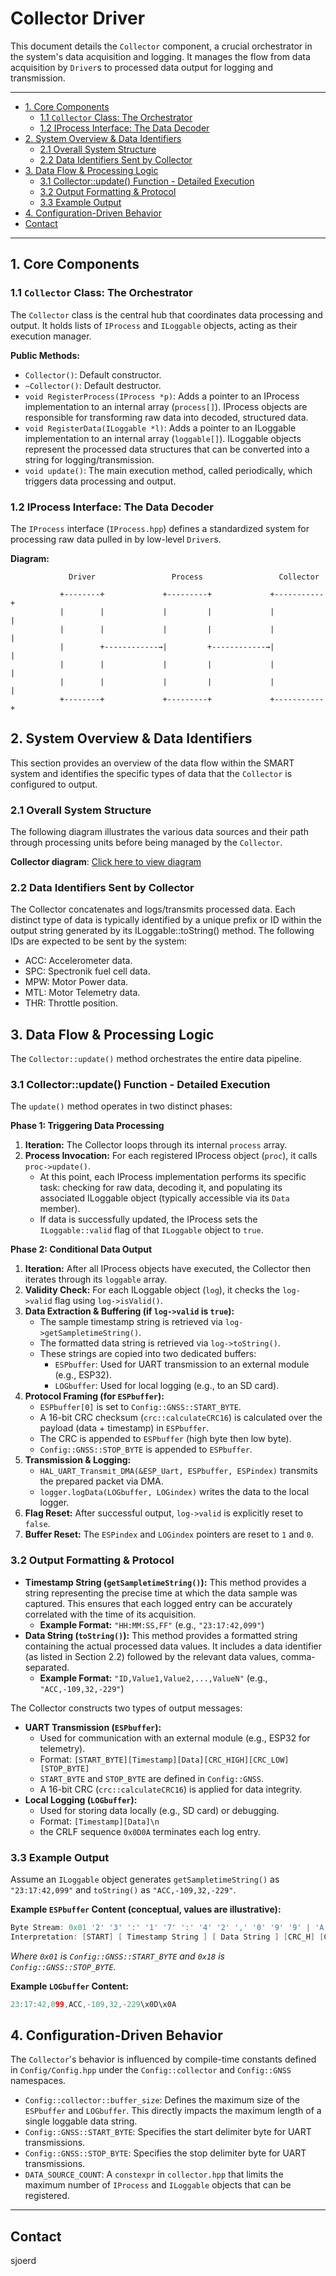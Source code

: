# Collector Driver

This document details the `Collector` component, a crucial orchestrator in the system's data acquisition and logging. It manages the flow from data acquisition by `Driver`s to processed data output for logging and transmission.

---

<!--TOC-->

* [1. Core Components](#1-core-components)
  * [1.1 `Collector` Class: The Orchestrator](#11-collector-class-the-orchestrator)
  * [1.2 IProcess Interface: The Data Decoder](#12-iprocess-interface-the-data-decoder)
* [2. System Overview & Data Identifiers](#2-system-overview--data-identifiers)
  * [2.1 Overall System Structure](#21-overall-system-structure)
  * [2.2 Data Identifiers Sent by Collector](#22-data-identifiers-sent-by-collector)
* [3. Data Flow & Processing Logic](#3-data-flow--processing-logic)
  * [3.1 Collector::update() Function - Detailed Execution](#31-collectorupdate-function---detailed-execution)
  * [3.2 Output Formatting & Protocol](#32-output-formatting--protocol)
  * [3.3 Example Output](#33-example-output)
* [4. Configuration-Driven Behavior](#4-configuration-driven-behavior)
* [Contact](#contact)

<!--TOC-->

---

## 1. Core Components

### 1.1 `Collector` Class: The Orchestrator

The `Collector` class is the central hub that coordinates data processing and output. It holds lists of `IProcess` and `ILoggable` objects, acting as their execution manager.

**Public Methods:**

* `Collector()`: Default constructor.
* `~Collector()`: Default destructor.
* `void RegisterProcess(IProcess *p)`: Adds a pointer to an IProcess implementation to an internal array (`process[]`). IProcess objects are responsible for transforming raw data into decoded, structured data.
* `void RegisterData(ILoggable *l)`: Adds a pointer to an ILoggable implementation to an internal array (`loggable[]`). ILoggable objects represent the processed data structures that can be converted into a string for logging/transmission.
* `void update()`: The main execution method, called periodically, which triggers data processing and output.

### 1.2 IProcess Interface: The Data Decoder

The `IProcess` interface (`IProcess.hpp`) defines a standardized system for processing raw data pulled in by low-level `Driver`s.

**Diagram:**

```
             Driver                 Process                 Collector

           +--------+             +---------+             +-----------+
           |        |             |         |             |           |
           |        |             |         |             |           |
           |        +------------→|         +------------→|           |
           |        |             |         |             |           |
           |        |             |         |             |           |
           +--------+             +---------+             +-----------+
```

## 2. System Overview & Data Identifiers

This section provides an overview of the data flow within the SMART system and identifies the specific types of data that the `Collector` is configured to output.

### 2.1 Overall System Structure

The following diagram illustrates the various data sources and their path through processing units before being managed by the `Collector`.

**Collector diagram**: [Click here to view diagram](https://gitlab.com/hydromotive/2425-acquistionmodule-dev/-/wikis/Drivers/Collector/Diagram)

### 2.2 Data Identifiers Sent by Collector

The Collector concatenates and logs/transmits processed data. Each distinct type of data is typically identified by a unique prefix or ID within the output string generated by its ILoggable::toString() method. The following IDs are expected to be sent by the system:

* ACC: Accelerometer data.
* SPC: Spectronik fuel cell data.
* MPW: Motor Power data.
* MTL: Motor Telemetry data.
* THR: Throttle position.

## 3. Data Flow & Processing Logic

The `Collector::update()` method orchestrates the entire data pipeline.

### 3.1 Collector::update() Function - Detailed Execution

The `update()` method operates in two distinct phases:

**Phase 1: Triggering Data Processing**

1. **Iteration:** The Collector loops through its internal `process` array.
2. **Process Invocation:** For each registered IProcess object (`proc`), it calls `proc->update()`.
   * At this point, each IProcess implementation performs its specific task: checking for raw data, decoding it, and populating its associated ILoggable object (typically accessible via its `Data` member).
   * If data is successfully updated, the IProcess sets the `ILoggable::valid` flag of that `ILoggable` object to `true`.

**Phase 2: Conditional Data Output**

1. **Iteration:** After all IProcess objects have executed, the Collector then iterates through its `loggable` array.
2. **Validity Check:** For each ILoggable object (`log`), it checks the `log->valid` flag using `log->isValid()`.
3. **Data Extraction & Buffering (if `log->valid` is `true`):**
   * The sample timestamp string is retrieved via `log->getSampletimeString()`.
   * The formatted data string is retrieved via `log->toString()`.
   * These strings are copied into two dedicated buffers:
     * `ESPbuffer`: Used for UART transmission to an external module (e.g., ESP32).
     * `LOGbuffer`: Used for local logging (e.g., to an SD card).
4. **Protocol Framing (for `ESPbuffer`):**
   * `ESPbuffer[0]` is set to `Config::GNSS::START_BYTE`.
   * A 16-bit CRC checksum (`crc::calculateCRC16`) is calculated over the payload (data + timestamp) in `ESPbuffer`.
   * The CRC is appended to `ESPbuffer` (high byte then low byte).
   * `Config::GNSS::STOP_BYTE` is appended to `ESPbuffer`.
5. **Transmission & Logging:**
   * `HAL_UART_Transmit_DMA(&ESP_Uart, ESPbuffer, ESPindex)` transmits the prepared packet via DMA.
   * `logger.logData(LOGbuffer, LOGindex)` writes the data to the local logger.
6. **Flag Reset:** After successful output, `log->valid` is explicitly reset to `false`.
7. **Buffer Reset:** The `ESPindex` and `LOGindex` pointers are reset to `1` and `0`.

### 3.2 Output Formatting & Protocol

*   **Timestamp String (`getSampletimeString()`):** This method provides a string representing the precise time at which the data sample was captured. This ensures that each logged entry can be accurately correlated with the time of its acquisition.
    *   **Example Format:** `"HH:MM:SS,FF"` (e.g., `"23:17:42,099"`)
*   **Data String (`toString()`):** This method provides a formatted string containing the actual processed data values. It includes a data identifier (as listed in Section 2.2) followed by the relevant data values, comma-separated.
    *   **Example Format:** `"ID,Value1,Value2,...,ValueN"` (e.g., `"ACC,-109,32,-229"`)

The Collector constructs two types of output messages:

* **UART Transmission (`ESPbuffer`):**
  * Used for communication with an external module (e.g., ESP32 for telemetry).
  * Format: `[START_BYTE][Timestamp][Data][CRC_HIGH][CRC_LOW][STOP_BYTE]`
  * `START_BYTE` and `STOP_BYTE` are defined in `Config::GNSS`.
  * A 16-bit CRC (`crc::calculateCRC16`) is applied for data integrity.
* **Local Logging (`LOGbuffer`):**
  * Used for storing data locally (e.g., SD card) or debugging.
  * Format: `[Timestamp][Data]\n`
  * the CRLF sequence `0x0D0A` terminates each log entry.

### 3.3 Example Output

Assume an `ILoggable` object generates `getSampletimeString()` as `"23:17:42,099"` and `toString()` as `"ACC,-109,32,-229"`.

**Example `ESPbuffer` Content (conceptual, values are illustrative):**

```c++
Byte Stream: 0x01 '2' '3' ':' '1' '7' ':' '4' '2' ',' '0' '9' '9' | 'A' 'C' 'C' ',' '-' '1' '0' '9' ',' '3' '2' ',' '-' '2' '2' '9' 0x12 0x34 0x18
Interpretation: [START] [ Timestamp String ] [ Data String ] [CRC_H] [CRC_L] [STOP]
```

_Where `0x01` is `Config::GNSS::START_BYTE` and `0x18` is `Config::GNSS::STOP_BYTE`._

**Example `LOGbuffer` Content:**

```c++
23:17:42,099,ACC,-109,32,-229\x0D\x0A
```

## 4. Configuration-Driven Behavior

The `Collector`'s behavior is influenced by compile-time constants defined in `Config/Config.hpp` under the `Config::collector` and `Config::GNSS` namespaces.

* `Config::collector::buffer_size`: Defines the maximum size of the `ESPbuffer` and `LOGbuffer`. This directly impacts the maximum length of a single loggable data string.
* `Config::GNSS::START_BYTE`: Specifies the start delimiter byte for UART transmissions.
* `Config::GNSS::STOP_BYTE`: Specifies the stop delimiter byte for UART transmissions.
* `DATA_SOURCE_COUNT`: A `constexpr` in `collector.hpp` that limits the maximum number of `IProcess` and `ILoggable` objects that can be registered.

---

## Contact

sjoerd